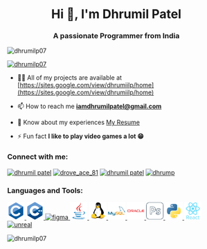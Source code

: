 <h1 align="center">Hi 👋, I'm Dhrumil Patel</h1>
<h3 align="center">A passionate Programmer from India</h3>

<p align="left"> <img src="https://komarev.com/ghpvc/?username=dhrumilp07&label=Profile%20views&color=0e75b6&style=flat" alt="dhrumilp07" /> </p>

<p align="left"> <a href="https://github.com/ryo-ma/github-profile-trophy"><img src="https://github-profile-trophy.vercel.app/?username=dhrumilp07" alt="dhrumilp07" /></a> </p>

- 👨‍💻 All of my projects are available at [https://sites.google.com/view/dhrumiilp/home](https://sites.google.com/view/dhrumiilp/home)

- 📫 How to reach me **iamdhrumilpatel@gmail.com**

- 📄 Know about my experiences [My Resume](https://drive.google.com/file/d/1olnO9ukmpv4qyn4k2cKP1v4GLBTPRWAA/view?usp=sharing)

- ⚡ Fun fact **I like to play video games a lot 😁**

<h3 align="left">Connect with me:</h3>
<p align="left">
<a href="https://linkedin.com/in/dhrumil patel" target="blank"><img align="center" src="https://raw.githubusercontent.com/rahuldkjain/github-profile-readme-generator/master/src/images/icons/Social/linked-in-alt.svg" alt="dhrumil patel" height="30" width="40" /></a>
<a href="https://www.codechef.com/users/drove_ace_81" target="blank"><img align="center" src="https://cdn.jsdelivr.net/npm/simple-icons@3.1.0/icons/codechef.svg" alt="drove_ace_81" height="30" width="40" /></a>
<a href="https://www.hackerrank.com/dhrumil patel" target="blank"><img align="center" src="https://raw.githubusercontent.com/rahuldkjain/github-profile-readme-generator/master/src/images/icons/Social/hackerrank.svg" alt="dhrumil patel" height="30" width="40" /></a>
<a href="https://www.leetcode.com/dhrump" target="blank"><img align="center" src="https://raw.githubusercontent.com/rahuldkjain/github-profile-readme-generator/master/src/images/icons/Social/leet-code.svg" alt="dhrump" height="30" width="40" /></a>
</p>

<h3 align="left">Languages and Tools:</h3>
<p align="left"> <a href="https://www.cprogramming.com/" target="_blank" rel="noreferrer"> <img src="https://raw.githubusercontent.com/devicons/devicon/master/icons/c/c-original.svg" alt="c" width="40" height="40"/> </a> <a href="https://www.w3schools.com/cpp/" target="_blank" rel="noreferrer"> <img src="https://raw.githubusercontent.com/devicons/devicon/master/icons/cplusplus/cplusplus-original.svg" alt="cplusplus" width="40" height="40"/> </a> <a href="https://www.figma.com/" target="_blank" rel="noreferrer"> <img src="https://www.vectorlogo.zone/logos/figma/figma-icon.svg" alt="figma" width="40" height="40"/> </a> <a href="https://www.java.com" target="_blank" rel="noreferrer"> <img src="https://raw.githubusercontent.com/devicons/devicon/master/icons/java/java-original.svg" alt="java" width="40" height="40"/> </a> <a href="https://www.linux.org/" target="_blank" rel="noreferrer"> <img src="https://raw.githubusercontent.com/devicons/devicon/master/icons/linux/linux-original.svg" alt="linux" width="40" height="40"/> </a> <a href="https://www.mysql.com/" target="_blank" rel="noreferrer"> <img src="https://raw.githubusercontent.com/devicons/devicon/master/icons/mysql/mysql-original-wordmark.svg" alt="mysql" width="40" height="40"/> </a> <a href="https://www.oracle.com/" target="_blank" rel="noreferrer"> <img src="https://raw.githubusercontent.com/devicons/devicon/master/icons/oracle/oracle-original.svg" alt="oracle" width="40" height="40"/> </a> <a href="https://www.photoshop.com/en" target="_blank" rel="noreferrer"> <img src="https://raw.githubusercontent.com/devicons/devicon/master/icons/photoshop/photoshop-line.svg" alt="photoshop" width="40" height="40"/> </a> <a href="https://www.python.org" target="_blank" rel="noreferrer"> <img src="https://raw.githubusercontent.com/devicons/devicon/master/icons/python/python-original.svg" alt="python" width="40" height="40"/> </a> <a href="https://reactjs.org/" target="_blank" rel="noreferrer"> <img src="https://raw.githubusercontent.com/devicons/devicon/master/icons/react/react-original-wordmark.svg" alt="react" width="40" height="40"/> </a> <a href="https://unrealengine.com/" target="_blank" rel="noreferrer"> <img src="https://raw.githubusercontent.com/kenangundogan/fontisto/036b7eca71aab1bef8e6a0518f7329f13ed62f6b/icons/svg/brand/unreal-engine.svg" alt="unreal" width="40" height="40"/> </a> </p>

<p><img align="center" src="https://github-readme-stats.vercel.app/api/top-langs?username=dhrumilp07&show_icons=true&locale=en&layout=compact" alt="dhrumilp07" /></p>
